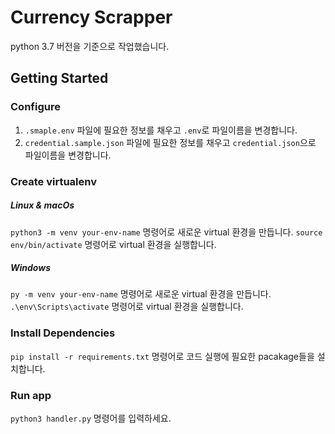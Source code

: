# Currency Scrapper

python 3.7 버전을 기준으로 작업했습니다.

## Getting Started

### Configure

1. `.smaple.env` 파일에 필요한 정보를 채우고 `.env`로 파일이름을 변경합니다.
2. `credential.sample.json` 파일에 필요한 정보를 채우고 `credential.json`으로 파일이름을 변경합니다.

### Create virtualenv

##### Linux & macOs

`python3 -m venv your-env-name` 명령어로 새로운 virtual 환경을 만듭니다.
`source env/bin/activate` 명령어로 virtual 환경을 실행합니다.

##### Windows

`py -m venv your-env-name` 명령어로 새로운 virtual 환경을 만듭니다.
`.\env\Scripts\activate` 명령어로 virtual 환경을 실행합니다.

### Install Dependencies

`pip install -r requirements.txt` 명령어로 코드 실행에 필요한 pacakage들을 설치합니다.

### Run app

`python3 handler.py` 명령어를 입력하세요.
